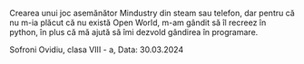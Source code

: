 Crearea unui joc asemănător Mindustry din steam sau telefon, dar pentru că nu m-ia plăcut că nu există Open World, m-am gândit să îl recreez în python, în plus că mă ajută să îmi dezvold gândirea în programare.

Sofroni Ovidiu, clasa VIII - a, Data: 30.03.2024